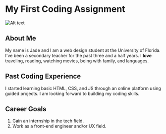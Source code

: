# My First Coding Assignment #
![Alt text](https://media0.giphy.com/media/l0EwYIACF9DWEkorS/200.webp?cid=ecf05e47perf5ybj0jsh4lnxppw22k1uqwnps1oq9yygji4v&ep=v1_gifs_related&rid=200.webp&ct=g)
## About Me ##
My name is Jade and I am a web design student at the University of Florida. I've been a secondary teacher for the past three and a half years. I **love** traveling, reading, watching movies, being with family, and languages.
## Past Coding Experience ##
I started learning basic HTML, CSS, and JS through an online platform using guided projects. I am looking forward to building my coding skills.
## Career Goals ##
1. Gain an internship in the tech field.
2. Work as a front-end engineer and/or UX field.
